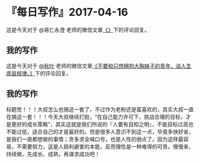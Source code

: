 # 『每日写作』2017-04-16

这是今天对于 @易仁永澄 老师的微信文章[《》]()下的评论回复。

## 我的写作


这是今天对于 [@秋叶](http://weibo.com/u/1280110097) 老师的微信文章[《不要和只想拥抱大胸妹子的青年，谈人生底层规律。》](http://mp.weixin.qq.com/s/iJKnIOI1m5ed1zZz6pUeew)下的评论回复。

## 我的写作

标题党！！！大叔怎么也搞这一套了，不过作为老粉还是蛮喜欢的，其实大叔一直在搞这一套！！！今天大叔继续打脸，“在自己能力许可下，挑战合理的目标，才是更好的成长策略”，其实这就是我们所说的『人要有自知之明』，不能目标过高也不能过低，适合自己的才是最好的。但是很多人意识不到这一点，毕竟多快好省，是我们一直都想做的事情；贪多求全喊口号，也是人性的弱点了。因为这样最容易，不需要努力，这是人趋利避害的本能，反而理性是一种难得的可贵。慢慢来，持续做，先成长、成熟，再谋求成功吧！